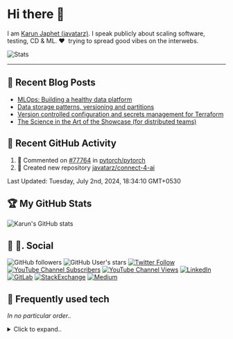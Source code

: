 # Hi there 👋

I am [Karun Japhet (javatarz)](https://karun.me). I speak publicly about scaling software, testing, CD & ML. ❤️&nbsp; trying to spread good vibes on the interwebs.

![Stats](https://stats.quine.sh/javatarz/github?theme=dark)

---

## 📕 Recent Blog Posts

<!-- BLOG-POST-LIST:START -->
- [MLOps: Building a healthy data platform](https://medium.com/inspiredbrilliance/mlops-building-a-healthy-data-platform-d3d6547a601d?source=rss-2c5b1a49efe4------2)
- [Data storage patterns, versioning and partitions](https://medium.com/inspiredbrilliance/data-storage-patterns-versioning-and-partitions-a8ce1fd82765?source=rss-2c5b1a49efe4------2)
- [Version controlled configuration and secrets management for Terraform](https://medium.com/inspiredbrilliance/version-controlled-configuration-and-secrets-management-for-terraform-c22f0b30d063?source=rss-2c5b1a49efe4------2)
- [The Science in the Art of the Showcase &lpar;for distributed teams&rpar;](https://medium.com/inspiredbrilliance/the-science-in-the-art-of-the-showcase-for-distributed-teams-6497e331cb6c?source=rss-2c5b1a49efe4------2)
<!-- BLOG-POST-LIST:END -->

## 🎯 Recent GitHub Activity

<!--RECENT_ACTIVITY:start-->
1. 💬 Commented on [#77764](https://github.com/pytorch/pytorch/issues/77764#issuecomment-2102973721) in [pytorch/pytorch](https://github.com/pytorch/pytorch)
2. 📔 Created new repository [javatarz/connect-4-ai](https://github.com/javatarz/connect-4-ai)
<!--RECENT_ACTIVITY:end-->
<!--RECENT_ACTIVITY:last_update-->
Last Updated: Tuesday, July 2nd, 2024, 18:34:10 GMT+0530
<!--RECENT_ACTIVITY:last_update_end-->

## 🏆 My GitHub Stats

![Karun's GitHub stats](https://github-readme-stats.vercel.app/api?username=javatarz&theme=dracula&show_icons=true&count_private=true)

## 👨 👩. Social

![GitHub followers](https://img.shields.io/github/followers/javatarz?color=%23181717&logo=GitHub&style=flat-square)
![GitHub User's stars](https://img.shields.io/github/stars/javatarz?affiliations=OWNER%2CCOLLABORATOR%2CORGANIZATION_MEMBER&color=%23181717&logo=GitHub&style=flat-square)
[![Twitter Follow](https://img.shields.io/twitter/follow/javatarz?color=%231DA1F2&logo=Twitter&style=flat-square)](https://twitter.com/intent/user?screen_name=javatarz)
[![YouTube Channel Subscribers](https://img.shields.io/youtube/channel/subscribers/UCnLs0Sn0h-UqfIMkkGMuB1w?logo=YouTube&style=flat-square)](https://www.youtube.com/channel/UCnLs0Sn0h-UqfIMkkGMuB1w?sub_confirmation=1)
[![YouTube Channel Views](https://img.shields.io/youtube/channel/views/UCnLs0Sn0h-UqfIMkkGMuB1w?logo=YouTube&style=flat-square)](https://www.youtube.com/channel/UCnLs0Sn0h-UqfIMkkGMuB1w)
[![LinkedIn](https://img.shields.io/badge/LinkedIn-0077B5?style=flat-square&logo=linkedin&logoColor=white)](https://www.linkedin.com/in/karunjaphet/)
[![GitLab](https://img.shields.io/badge/GitLab-330F63?style=flat-square&logo=gitlab&logoColor=white)](https://gitlab.com/javatarz)
[![StackExchange](https://img.shields.io/badge/StackExchange-%23ffffff.svg?&style=flat-square&logo=StackExchange&logoColor=white)](https://stackexchange.com/users/233953/javatarz)
[![Medium](https://img.shields.io/badge/Medium-12100E?style=flat-square&logo=medium&logoColor=white)](https://medium.com/@javatarz)


## 🚀 Frequently used tech</summary>

_In no particular order.._

<details>
<summary>Click to expand..</summary>

![Scala](https://img.shields.io/badge/Scala-DC322F?style=flat-square&logo=scala)
![Kotlin](https://img.shields.io/badge/Kotlin-0095D5?&style=flat-square&logo=kotlin)
![Spring Boot](https://img.shields.io/badge/Spring_Boot-F2F4F9?style=flat-square&logo=spring-boot)
![Spring](https://img.shields.io/badge/Spring-6DB33F?style=flat-square&logo=spring&logoColor=white)
![Java](https://img.shields.io/badge/Java-ED8B00?style=flat-square&logo=java)
![Gradle](https://img.shields.io/badge/gradle-02303A?style=flat-square&logo=gradle)
![JUnit5](https://img.shields.io/badge/Junit5-25A162?style=flat-square&logo=junit5&logoColor=white)
![Python](https://img.shields.io/badge/Python-3776AB?style=flat-square&logo=python&logoColor=darkgreen&color=#3776AB)
![NumPy](https://img.shields.io/badge/Numpy-777BB4?style=flat-square&logo=numpy)
![Pandas](https://img.shields.io/badge/Pandas-2C2D72?style=flat-square&logo=pandas)
![Jupyter](https://img.shields.io/badge/Jupyter-F37626.svg?&style=flat-square&logo=Jupyter&logoColor=white)
![Javascript](https://img.shields.io/badge/JavaScript-323330?style=flat-square&logo=javascript)
![Typescript](https://img.shields.io/badge/TypeScript-007ACC?style=flat-square&logo=typescript&logoColor=white)
![React](https://img.shields.io/badge/React-20232A?style=flat-square&logo=react)
![Markdown](https://img.shields.io/badge/Markdown-000000?style=flat-square&logo=markdown&logoColor=white)

![AWS](https://img.shields.io/badge/Amazon_AWS-232F3E?style=flat-square&logo=amazon-aws&logoColor=white)
![Cloudflare](https://img.shields.io/badge/Cloudflare-F38020?style=flat-square&logo=Cloudflare&logoColor=white)
![GitHub Actions](https://img.shields.io/badge/GitHub_Actions-2088FF?style=flat-square&logo=github-actions&logoColor=white)

![Android](https://img.shields.io/badge/Android-3DDC84?style=flat-square&logo=android&logoColor=white)
![Lineage OS](https://img.shields.io/badge/lineageos-167C80?style=flat-square&logo=lineageos&logoColor=white)
![iOS](https://img.shields.io/badge/iOS-000000?style=flat-square&logo=apple)
![MacOS](https://img.shields.io/badge/mac%20os-000000?style=flat-square&logo=apple&logoColor=white)
![Windows](https://img.shields.io/badge/Windows-0078D6?style=flat-square&logo=windows&logoColor=white)
![Ubuntu](https://img.shields.io/badge/Ubuntu-E95420?style=flat-square&logo=ubuntu&logoColor=white)
![Debian](https://img.shields.io/badge/Debian-A81D33?style=flat-square&logo=debian&logoColor=white)

![IntelliJ](https://img.shields.io/badge/IntelliJIDEA-000000.svg?style=flat-square&logo=intellij-idea)
![Visual Studio Code](https://img.shields.io/badge/Visual_Studio-5C2D91?style=flat-square&logo=visual%20studio)
![PyCharm](https://img.shields.io/badge/pycharm-143?style=flat-square&logo=pycharm&logoColor=black&color=black&labelColor=green)
![Firefox](https://img.shields.io/badge/Firefox_Browser-FF7139?style=flat-square&logo=Firefox-Browser&logoColor=white)
![Postman](https://img.shields.io/badge/Postman-FF6C37?style=flat-square&logo=Postman&logoColor=white)
![Git](https://img.shields.io/badge/Git-F05032?style=flat-square&logo=git&logoColor=white)
![Docker](https://img.shields.io/badge/Docker-2CA5E0?style=flat-square&logo=docker&logoColor=white)

![Nginx](https://img.shields.io/badge/Nginx-009639?style=flat-square&logo=nginx)
![Jekyll](https://img.shields.io/badge/Jekyll-CC0000?style=flat-square&logo=Jekyll)
![Airflow](https://img.shields.io/badge/Airflow-017CEE?style=flat-square&logo=Apache%20Airflow)
</details>

